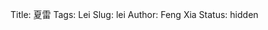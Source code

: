 Title: 夏雷
Tags: Lei
Slug: lei
Author: Feng Xia
Status: hidden

<div id="sth"></div>

<script type="text/babel">
var images = [];
for (var i=1; i<125; i++){
    var pad = "0000";
    var str = ""+i;
    var name = pad.substring(0, pad.length - str.length) + str;
    images.push({
        key: i,
        thumb: "/images/memory/"+name+"-small.jpg",
        full: "/images/memory/"+name+".jpg"
    });
}

var DisplayListBox = React.createClass({
    render: function(){
        var imageThumbs = this.props.displayList.map(function(img){
            return (
                <li key={img.key} onClick={this.props.onClick.bind(null,img)}>
                    <img src={img.thumb} className="mythumbnail" />
                </li>
            );
        },this);

        return (
            <div>
                <ul className="list-inline">
                    {imageThumbs}
                </ul>
            </div>
        );
    }
});

var OneBox = React.createClass({
    render: function(){
        return(
            <div className="pin-card" style={{backgroundColor:"#1e1e1f", color:"#cecece", fontSize:"10pt"}}>
                <img src={this.props.image.full}
                    className="center-block img-responsive"
                    onClick={this.props.onNext}
                    style={{height:"600px"}}
                />
                <h3>
                    I miss you very much.
                </h3>
                <div className="row text-right mynav">
                <span className="flabel">
                    <i className="fa fa-angle-left my-huge-font" style={{paddingRight:"1em"}}
                    onClick={this.props.onPrev}></i>
                </span>
                <span className="flabel pull-right">
                    <i className="fa fa-angle-right my-huge-font" style={{paddingLeft:"1em"}}
                    onClick={this.props.onNext}></i>
                </span>
                </div>

                { this.props.showMore?
                <div className="row text-right" id="showMore"
                    style={{marginTop:"2em",fontSize:""}}
                    onClick={this.props.onClick}>
                    <i className="fa fa-expand"></i>
                    Show more
                </div>
                :null }

                <DisplayListBox displayList={this.props.displayList}
                    onClick={this.props.setImage} />
            </div>
        );
    }
});

var ImageField = React.createClass({
    render: function(){
        var img = this.props.img;

        return (
            <div style={{display:"block"}}>
            <span onClick={this.props.onClick.bind(null,img)}>
                <img src={img.thumb} width="100%"/>
            </span>
            </div>
        );
    }
});

var PresentationBox = React.createClass({
    getInitialState: function(){
        return {
            showing: this.props.images[70],
            showMore: true,
            displayList: []
        }
    },
    setImage: function(img){
        this.setState({
            showing: img
        });
    },
    handleImageFieldClick: function(img){
        this.setImage(img);

        // toggle show more
        this.toggleShowMore();
    },
    toggleShowMore: function(){
        this.setState({
            showMore: !this.state.showMore
        });
    },
    onNext: function(){
        var current = this.state.showing;
        var images = this.props.images;
        if (current.key == images.length){
            // Circle back to beginning
            this.setState({
                showing: images[0]
            });
        }else{ // set current to next
            this.setState({
                showing: images[current.key]
            });
        }

        this.handleUpdate();
    },
    onPrev: function(){
        var current = this.state.showing;
        var images = this.props.images;
        if (current.key == 1){
            // Circle back
            this.setState({
                showing: images[images.length-1]
            });
        }else{ // set current to next
            this.setState({
                showing: images[current.key-2]
            });
        }

        this.handleUpdate();
    },
    handleUpdate: function(){
        // Always show 11 photos
        var current = this.state.showing;
        var images = this.props.images;
        var start = Math.max(0,current.key-3);
        var end = Math.min(current.key+3,images.length);
        var tmp = [];
        for(var i=start-1; i<end;i++){
            tmp.push(images[i]);
        }
        this.setState({
            displayList: tmp
        });
    },
    componentDidMount: function(){
    },
    render: function(){
        var imageFields = this.props.images.map(function(img){
            return (
                <ImageField img={img} onClick={this.handleImageFieldClick} key={img.key}/>
            );
        }, this);
        return (
            <div>
                { this.state.showMore?
                <OneBox image={this.state.showing} showMore={this.state.showMore}
                    onClick={this.toggleShowMore}
                    onNext={this.onNext}
                    onPrev={this.onPrev}
                    displayList={this.state.displayList}
                    setImage={this.setImage}
                />:
                <div className="my-multicol-4 grid">
                    {imageFields}
                </div>
                }
            </div>
        );
    }
});

ReactDOM.render(
  <PresentationBox images={images} />,
  document.getElementById("sth")
);
</script>
